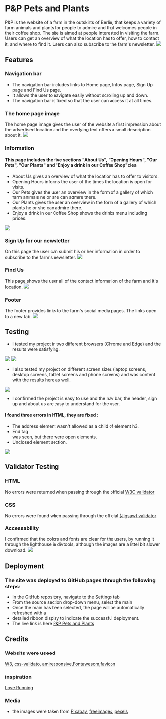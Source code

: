 # P&P Pets and Plants

 P&P is the website of a farm in the outskirts of Berlin, that keeps a variety of farm animals and plants for people to admire and that welcomes people in their coffee shop. The site is aimed at people interested in visiting the farm. Users can get an overview of what the location has to offer, how to contact it, and where to find it. Users can also subscribe to the farm's newsletter. 
<img src="assets/images/pic1.jpg">

## Features

### Navigation bar

- The navigation bar includes links to Home page, Infos page, Sign Up page and Find Us page.
- It allows the user to navigate easily without scrolling up and down. 
- The navigation bar is fixed so that the user can access it at all times. 

### The home page image

 The home page image gives the user of the website a first impression about the advertised location and the overlying text offers a small description about it. 
<img src="assets/images/pic2.jpg">

### Information

#### This page includes the five sections "About Us", "Opening Hours", "Our Pets", "Our Plants" and "Enjoy a drink in our Coffee Shop"clea

- About Us gives an overview of what the location has to offer to visitors.
- Opening Hours informs the user of the times the location is open for visits.
- Our Pets gives the user an overview in the form of a gallery of which farm animals he or she can admire there.
- Our Plants gives the user an overview in the form of a gallery of which plants he or she can admire there.
- Enjoy a drink in our Coffee Shop shows the drinks menu including prices.
<img src="assets/images/capture5.jpg">

### Sign Up for our newsletter

 On this page the user can submit his or her information in order to subscribe to the farm's newsletter. 
<img src="assets/images/capture6.jpg">

### Find Us

 This page shows the user all of the contact information of the farm and it's location.
<img src="assets/images/findus.jpg">

### Footer

 The footer provides links to the farm's social media pages. The links open to a new tab. 
<img src="assets/images/cpture7.jpg">

## Testing

- I tested my project in two different browsers (Chrome and Edge) and the results were satisfying.

<img src="assets/images/broe.jpg"> <img src="assets/images/broc.jpg">

- I also tested my project on different screen sizes (laptop screens, desktop screens, tablet screens and phone screens) and was content with the results here as well.
<img src="assets/images/size.jpg">

- I confirmed the project is easy to use and the nav bar, the header, sign up and about us are easy to understand for the user. 

#### I found three errors in HTML, they are fixed :

- The address element wasn't allowed as a child of element h3.
- End tag <main> was seen, but there were open elements.
- Unclosed element section.

<img src="assets/images/capture2.jpg">

## Validator Testing

### HTML 
 No errors were returned when passing through the official [W3C validator](https://validator.w3.org/nu/?doc=https%3A%2F%2Fchristianalamassi.github.io%2FFirstProjectGitpod%2F)

### CSS
No errors were found when passing through the official [(Jigsaw) validator](https://jigsaw.w3.org/css-validator/validator?uri=https%3A%2F%2Fchristianalamassi.github.io%2FFirstProjectGitpod%2F&profile=css3svg&usermedium=all&warning=1&vextwarning=&lang=en)

### Accessability

 I confirmed that the colors and fonts are clear for the users, by running it through the lighthouse in divtools, although the images are a littel bit slower download.
<img src="assets/images/capture0.jpg">

## Deployment

### The site was deployed to GitHub pages through the following steps:
- In the GitHub repository, navigate to the Settings tab
- From the source section drop-down menu, select the main
- Once the main has been selected, the page will be automatically refreshed with a 
- detailed ribbon display to indicate the successful deployment.
- The live link is here [P&P Pets and Plants](https://christianalamassi.github.io/FirstProjectGitpod/)

## Credits


 ### Websits were useed
  [W3](https://validator.w3.org/#validate_by_input), [css-validato](https://jigsaw.w3.org/css-validator/), [amiresponsive](https://ui.dev/amiresponsive),[Fontawesom](https://fontawesome.com/),[favicon](https://www.favicon.cc/)

### inspiration
 [Love Running](https://learn.codeinstitute.net/courses/course-v1:CodeInstitute+CSSE_PAGPPF+2021_Q2/courseware/66cf361c769a41d496f5001fae6f9be7/3b5cd5dc8313462aa5975a3c9b9a1a3c/)

### Media
- the images were taken from [Pixabay](https://pixabay.com/), [freeimages](https://www.freeimages.com/), [pexels](https://www.pexels.com/search/farm%20with%20kids/)